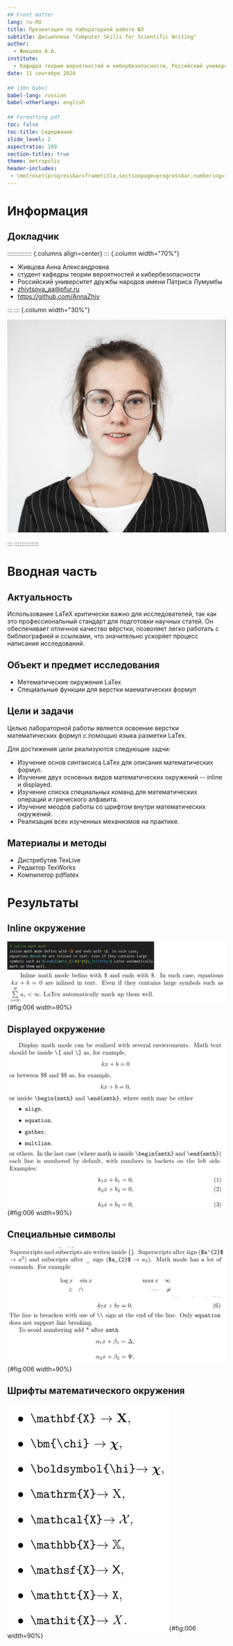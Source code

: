 ```yaml
---
## Front matter
lang: ru-RU
title: Презентация по лабораторной работе №3
subtitle: Дисциплина "Computer Skills for Scientific Writing"
author:
  - Живцова А.А.
institute:
  - Кафедра теории вероятностей и кибербезопасности, Российский университет дружбы народов имени Патриса Лумумбы, Москва, Россия
date: 11 сентября 2024

## i18n babel
babel-lang: russian
babel-otherlangs: english

## Formatting pdf
toc: false
toc-title: Содержание
slide_level: 2
aspectratio: 169
section-titles: true
theme: metropolis
header-includes:
 - \metroset{progressbar=frametitle,sectionpage=progressbar,numbering=fraction}
---
```


# Информация

## Докладчик

:::::::::::::: {.columns align=center}
::: {.column width="70%"}

  * Живцова Анна Александровна
  * студент кафедры теории вероятностей и кибербезопасности
  * Российский университет дружбы народов имени Патриса Лумумбы
  * [zhivtsova_aa@pfur.ru](mailto:zhivtsova_aa@pfur.ru)
  * <https://github.com/AnnaZhiv>

:::
::: {.column width="30%"}

![](./image/photo.jpg)

:::
::::::::::::::

# Вводная часть

## Актуальность

Использование LaTeX  критически важно для исследователей, так как это профессиональный стандарт для подготовки научных статей. Он обеспечивает отличное качество вёрстки, позволяет легко работать с библиографией и ссылками, что значительно ускоряет процесс написания исследований. 

## Объект и предмет исследования

- Метематические окружения LaTex     
- Специальные функции для верстки маематических формул            

## Цели и задачи

Целью лабораторной работы является освоение верстки математических формул с помощью языка разметки LaTex.

Для достижения цели реализуются следующие задчи:    
- Изучение основ синтаксиса LaTex для описания математических формул.     
- Изучение двух основных видов математических окружений -- inline и displayed.     
- Изучение списка специальных команд для математических операций и греческого алфавита.    
- Изучение меодов работы со шрифтом внутри математических окружений.    
- Реализация всех изученных механизмов на практике.        

## Материалы и методы

- Дистрибутив TexLive         
- Редактор TexWorks        
- Компилятор pdflatex            

# Результаты

## Inline окружение

![](image/inline_math.png){#fig:006 width=90%}

## Displayed окружение

![](image/displayed_math.png){#fig:006 width=90%}

## Специальные символы

![](image/special_symbols.png){#fig:006 width=90%}

## Шрифты математического окружения

![](image/math_fonts.png){#fig:006 width=90%}